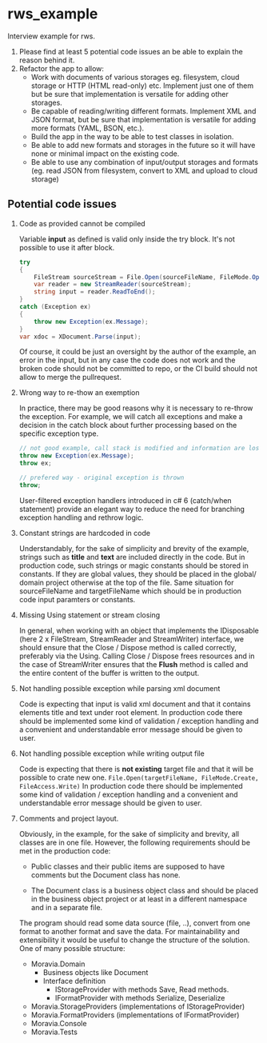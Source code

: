# rws_example
Interview example for rws.

1. Please find at least 5 potential code issues an be able to explain the reason behind it.
2. Refactor the app to allow:
    - Work with documents of various storages eg. filesystem, cloud storage or HTTP (HTML read-only) etc. Implement just one of them but be sure that implementation is versatile for adding other storages.
    - Be capable of reading/writing different formats. Implement XML and JSON format, but be sure that implementation is versatile for adding more formats (YAML, BSON, etc.).
    - Build the app in the way to be able to test classes in isolation.
    - Be able to add new formats and storages in the future so it will have none or minimal impact on the existing code.
    - Be able to use any combination of input/output storages and formats (eg. read JSON from filesystem, convert to XML and upload to cloud storage)

## Potential code issues

1. Code as provided cannot be compiled

    Variable **input** as defined is valid only inside the try block. It's not possible to use it after block.

    ```cs
    try
    {
        FileStream sourceStream = File.Open(sourceFileName, FileMode.Open);
        var reader = new StreamReader(sourceStream);
        string input = reader.ReadToEnd();
    }
    catch (Exception ex)
    {
        throw new Exception(ex.Message);
    }
    var xdoc = XDocument.Parse(input);
    ```

    Of course, it could be just an oversight by the author of the example, an error in the input, but in any case the code does not work and the broken code should not be committed to repo, or the CI build should not allow to merge the pullrequest.

2. Wrong way to re-thow an exemption

    In practice, there may be good reasons why it is necessary to re-throw the exception. For example, we will catch all exceptions and make a decision in the catch block about further processing based on the specific exception type.

    ```cs
    // not good example, call stack is modified and information are lost
    throw new Exception(ex.Message);
    throw ex;

    // prefered way - original exception is thrown
    throw;
    ```

    User-filtered exception handlers introduced in c# 6 (catch/when statement) provide an elegant way to reduce the need for branching exception handling and rethrow logic.

3. Constant strings are hardcoded in code

    Understandably, for the sake of simplicity and brevity of the example, strings such as **title** and **text** are included directly in the code.  But in production code, such strings or magic constants should be stored in constants. If they are global values, they should be placed in the global/ domain  project otherwise at the top of the file. Same situation for sourceFileName and targetFileName which should be in production code input paramters or constants.

4. Missing Using statement or stream closing

    In general, when working with an object that implements the IDisposable (here 2 x FileStream, StreamReader and StreamWriter) interface, we should ensure that the Close / Dispose method is called correctly, preferably via the Using. Calling Close / Dispose frees resources and in the case of StreamWriter ensures that the **Flush** method is called and the entire content of the buffer is written to the output.

5. Not handling possible exception while parsing xml document

    Code is expecting that input is valid xml document and that it contains elements title and text under root element. In production code there should be implemented some kind of validation / exception handling and a convenient and understandable error message should be given to user.

6. Not handling possible exception while writing output file

    Code is expecting that there is **not existing** target file and that it will be possible to crate new one. `` File.Open(targetFileName, FileMode.Create, FileAccess.Write) ``
    In production code there should be implemented some kind of validation / exception handling and a convenient and understandable error message should be given to user.

7. Comments and project layout.

    Obviously, in the example, for the sake of simplicity and brevity, all classes are in one file. However, the following requirements should be met in the production code:

    - Public classes and their public items are supposed to have comments but the Document class has none.

    - The Document class is a business object class and should be placed in the business object project or at least in a different namespace and in a separate file.

    The program should read some data source (file, ..), convert from one format to another format and save the data. For maintainability and extensibility it would be useful to change the structure of the solution. One of many possible structure:
    - Moravia.Domain
        - Business objects like Document
        - Interface definition
            - IStorageProvider with methods Save, Read methods.
            - IFormatProvider with methods Serialize, Deserialize
    - Moravia.StorageProviders (implementations of IStorageProvider)
    - Moravia.FormatProviders (implementations of IFormatProvider)
    - Moravia.Console
    - Moravia.Tests
